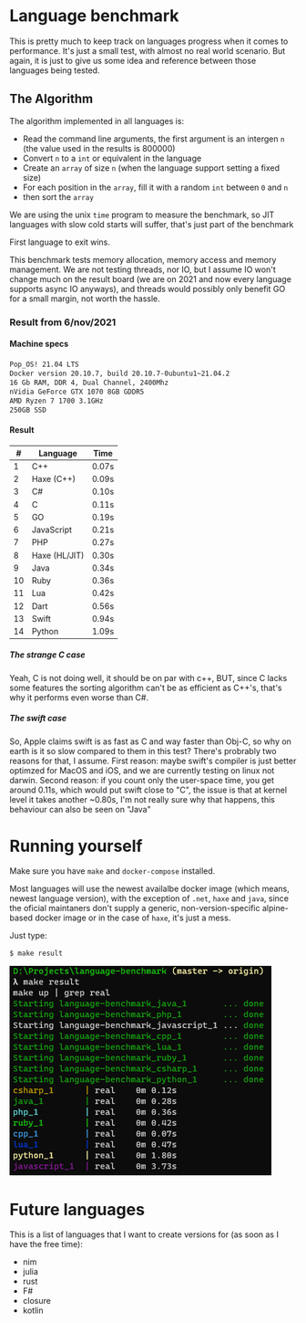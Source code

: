 # Language benchmark

This is pretty much to keep track on languages progress when it comes to performance. It's just a small test, with almost no real world scenario. But again, it is just to give us some idea and reference between those languages being tested.

## The Algorithm

The algorithm implemented in all languages is:
 - Read the command line arguments, the first argument is an intergen `n` (the value used in the results is 800000)
 - Convert `n` to a `int` or equivalent in the language
 - Create an `array` of size `n` (when the language support setting a fixed size)
 - For each position in the `array`, fill it with a random `int` between `0` and `n`
 - then sort the `array`

We are using the unix `time` program to measure the benchmark, so JIT languages with slow cold starts will suffer, that's just part of the benchmark

First language to exit wins.

This benchmark tests memory allocation, memory access and memory management. We are not testing threads, nor IO, but I assume IO won't change much on the result board (we are on 2021 and now every language supports async IO anyways), and threads would possibly only benefit GO for a small margin, not worth the hassle.


### Result from 6/nov/2021

#### Machine specs

```
Pop_OS! 21.04 LTS
Docker version 20.10.7, build 20.10.7-0ubuntu1~21.04.2
16 Gb RAM, DDR 4, Dual Channel, 2400Mhz
nVidia GeForce GTX 1070 8GB GDDR5
AMD Ryzen 7 1700 3.1GHz
250GB SSD
```

#### Result

| #  | Language      | Time  |
|----|---------------|-------|
| 1  | C++           | 0.07s |
| 2  | Haxe (C++)    | 0.09s |
| 3  | C#            | 0.10s |
| 4  | C             | 0.11s |
| 5  | GO            | 0.19s |
| 6  | JavaScript    | 0.21s |
| 7  | PHP           | 0.27s |
| 8  | Haxe (HL/JIT) | 0.30s |
| 9  | Java          | 0.34s |
| 10 | Ruby          | 0.36s |
| 11 | Lua           | 0.42s |
| 12 | Dart          | 0.56s |
| 13 | Swift         | 0.94s |
| 14 | Python        | 1.09s |


##### The strange C case

Yeah, C is not doing well, it should be on par with c++, BUT, since C lacks some features the sorting algorithm can't be as efficient as C++'s, that's why it performs even worse than C#.

##### The swift case

So, Apple claims swift is as fast as C and way faster than Obj-C, so why on earth is it so slow compared to them in this test? There's probrably two reasons for that, I assume.
First reason: maybe swift's compiler is just better optimzed for MacOS and iOS, and we are currently testing on linux not darwin.
Second reason: if you count only the user-space time, you get around 0.11s, which would put swift close to "C", the issue is that at kernel level it takes another ~0.80s, I'm not really sure why that happens, this behaviour can also be seen on "Java"

# Running yourself

Make sure you have `make` and `docker-compose` installed.

Most languages will use the newest availalbe docker image (which means, newest language version), with the exception of `.net`, `haxe` and `java`, since the oficial maintaners don't supply a generic, non-version-specific alpine-based docker image or in the case of `haxe`, it's just a mess.

Just type:

```sh
$ make result
```

![example](./example.png)

# Future languages

This is a list of languages that I want to create versions for (as soon as I have the free time):

- nim
- julia
- rust
- F#
- closure
- kotlin
